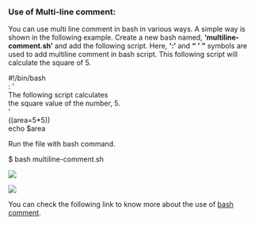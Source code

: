 ### Use of Multi-line comment:

You can use multi line comment in bash in various ways. A simple way is shown in the following example. Create a new bash named, **‘multiline-comment.sh’** and add the following script. Here, **‘:’** and **“** **’** **”** symbols are used to add multiline comment in bash script. This following script will calculate the square of 5.

#!/bin/bash  
: '  
The following script calculates  
the square value of the number, 5.  
'  
((area\=5\*5))  
echo $area

Run the file with bash command.

$ bash multiline-comment.sh

![](https://linuxhint.com/wp-content/uploads/2018/07/h5.png)

![](https://linuxhint.com/wp-content/uploads/2018/07/h5.png)

You can check the following link to know more about the use of [bash comment](https://linuxhint.com/bash_comments/).
